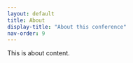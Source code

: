 ```yaml
---
layout: default
title: About
display-title: "About this conference"
nav-order: 9
---
```


This is about content.
